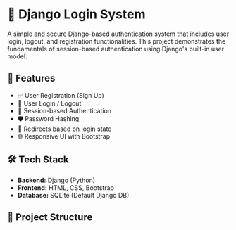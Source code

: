 # 🔐 Django Login System

A simple and secure Django-based authentication system that includes user login, logout, and registration functionalities. This project demonstrates the fundamentals of session-based authentication using Django's built-in user model.

## 🚀 Features

- ✅ User Registration (Sign Up)
- 🔐 User Login / Logout
- 🔑 Session-based Authentication
- 🛡️ Password Hashing
- 🧭 Redirects based on login state
- 🌐 Responsive UI with Bootstrap

## 🛠️ Tech Stack

- **Backend:** Django (Python)
- **Frontend:** HTML, CSS, Bootstrap
- **Database:** SQLite (Default Django DB)

## 📂 Project Structure


